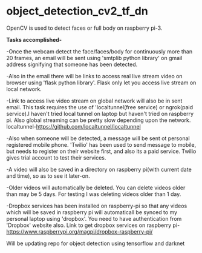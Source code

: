 # object_detection_cv2_tf_dn

OpenCV is used to detect faces or full body on raspberry pi-3.

**Tasks accomplished-**

-Once the webcam detect the face/faces/body for continuously more than 20 frames, an email will be sent using 'smtplib python library' on gmail address signifying that someone has been detected.


-Also in the email there will be links to access real live stream video on browser using 'flask python library'. Flask only let you access live stream on local network.

-Link to access live video stream on global network will also be in sent email. This task requires the use of 'localtunnel(free service) or ngrok(paid service).I haven't tried local tunnel on laptop but haven't tried on raspberry pi. Also global streaming can be pretty slow depending upon the network. localtunnel-https://github.com/localtunnel/localtunnel

-Also when someone will be detected, a message will be sent ot personal registered mobile phone. 'Twilio' has been used to send message to mobile, but needs to register on their website first, and also its a paid service. Twilio gives trial account to test their services.

-A video will also be saved in a directory on raspberry pi(with current date and time), so as to see it later-on.

-Older videos will automatically be deleted. You can delete videos older than may be 5 days. For testing I was deleting videos older than 1 day.

-Dropbox services has been installed on raspberry-pi so that any videos which will be saved in raspberry pi will automaticall be synced to my personal laptop using 'dropbox'. You need to have authentication from 'Dropbox' website also. Link to get dropbox services on raspberry pi- https://www.raspberrypi.org/magpi/dropbox-raspberry-pi/




Will be updating repo for object detection using tensorflow and darknet
